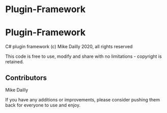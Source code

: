 # Plugin-Framework
# Plugin-Framework

C# plugin framework (c) Mike Dailly 2020, all rights reserved

This code is free to use, modify and share with no limitations - copyright is retained.

Contributors
------------
Mike Dailly


If you have any additions or improvements, please consider pushing them back for everyone to use and enjoy.

